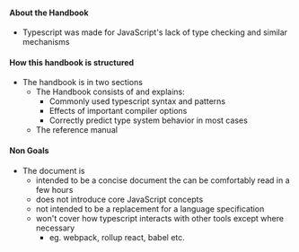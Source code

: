 #### About the Handbook

- Typescript was made for JavaScript's lack of type checking and similar mechanisms

#### How this handbook is structured

- The handbook is in two sections
	- The Handbook consists of and explains:
		- Commonly used typescript syntax and patterns
		- Effects of important compiler options
		- Correctly predict type system behavior in most cases
	- The reference manual
#### Non Goals

- The document is
	- intended to be a concise document the can be comfortably read in a few hours
	- does not introduce core JavaScript concepts
	- not intended to be a replacement for a language specification
	- won't cover how typescript interacts with other tools except where necessary
		- eg. webpack, rollup react, babel etc.